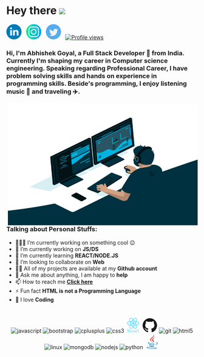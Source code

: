 # Hey there <img src="https://media.giphy.com/media/hvRJCLFzcasrR4ia7z/giphy.gif" width="25px">
<a  href="https://www.linkedin.com/in/abhishek-goyal-338124168"><img src="https://github.com/abhishekgl650/abhishekgl650/blob/master/logo/linkedin.png" width="40" /></a> &nbsp; 
<a  href="https://www.instagram.com/abhishekk_goyal/"><img src="https://github.com/abhishekgl650/abhishekgl650/blob/master/logo/instagram.png" width="40" /></a> &nbsp; 
<a  href="https://twitter.com/Abhishe87760613"><img src="https://github.com/abhishekgl650/abhishekgl650/blob/master/logo/twitter.png" width="40" /></a>  &nbsp; 
<a href="#">![Profile views](https://visitor-badge.glitch.me/badge?page_id=abhishekgl650.abhishekgl650)</a>

### Hi, I'm Abhishek Goyal, a Full Stack Developer 🚀 from India. Currently I'm shaping my career in Computer science engineering. Speaking regarding Professional Career, I have problem solving skills and hands on experience in programming skills. Beside's programming, I enjoy listening music 🎵 and traveling ✈️.

 <img align="right" alt="GIF" src="code.gif" width="500" height="320" />

### Talking about Personal Stuffs:

- 👨🏽‍💻 I’m currently working on something cool :wink:
- 🔭 I’m currently working on **JS/DS**
- 🌱 I’m currently learning **REACT/NODE.JS**
- 👯 I’m looking to collaborate on **Web**
- 👨‍💻 All of my projects are available at my **Github account** 
- 💬 Ask me about anything, I am happy to **help**
- 📫 How to reach me **[Click here](https://www.linkedin.com/in/abhishek-goyal-338124168)**
- ⚡ Fun fact **HTML is not a Programming Language**
 - 💙 I love **Coding**

<h1 align="center"></h1>

<p align="center">
  <img src="https://devicons.github.io/devicon/devicon.git/icons/javascript/javascript-original.svg" alt="javascript" width="40" height="40"/> 
  <img src="https://devicons.github.io/devicon/devicon.git/icons/bootstrap/bootstrap-plain.svg" alt="bootstrap" width="40" height="40"/> 
  <img src="https://devicons.github.io/devicon/devicon.git/icons/cplusplus/cplusplus-original.svg" alt="cplusplus" width="40" height="40"/>
  <img src="https://devicons.github.io/devicon/devicon.git/icons/css3/css3-original-wordmark.svg" alt="css3" width="40" height="40"/> 
  <img src="https://github.com/devicons/devicon/blob/master/icons/react/react-original-wordmark.svg" alt="React" width="40" height="40"/> 
  <img src="https://github.com/devicons/devicon/blob/master/icons/github/github-original.svg" alt="github" width="40" height="40"/> 
  <img src="https://www.vectorlogo.zone/logos/git-scm/git-scm-icon.svg" alt="git" width="40" height="40"/>
  <img src="https://devicons.github.io/devicon/devicon.git/icons/html5/html5-original-wordmark.svg" alt="html5" width="40" height="40"/> 
  <img src="https://devicons.github.io/devicon/devicon.git/icons/linux/linux-original.svg" alt="linux" width="40" height="40"/> 
  <img src="https://devicons.github.io/devicon/devicon.git/icons/mongodb/mongodb-original-wordmark.svg" alt="mongodb" width="40" height="40"/>
  <img src="https://devicons.github.io/devicon/devicon.git/icons/nodejs/nodejs-original-wordmark.svg" alt="nodejs" width="40" height="40"/>
  <img src="https://devicons.github.io/devicon/devicon.git/icons/python/python-original.svg" alt="python" width="40" height="40"/>
  <img src="https://github.com/devicons/devicon/blob/master/icons/java/java-original.svg" alt="java" width="40" height="40"/>
</p>



